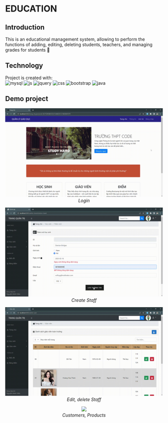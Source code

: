 # EDUCATION

## Introduction

This is an educational management
system, allowing to perform the functions of adding, editing,
deleting students, teachers, and managing grades for
students 💖

## Technology
Project is created with:<br/>
![mysql](https://skillicons.dev/icons?i=mysql)
![js](https://skillicons.dev/icons?i=js)
![jquery](https://skillicons.dev/icons?i=jquery)
![css](https://skillicons.dev/icons?i=css)
![bootstrap](https://skillicons.dev/icons?i=bootstrap)
![java](https://skillicons.dev/icons?i=java)


## Demo project


<p align="center">
  <img src="demo/education1.gif" width=600><br/>
  <i>Login </i>
</p>
<p align="center">
  <img src="demo/education2.gif" width=600><br/>
  <i>Create Staff</i>
</p>
<p align="center">
  <img src="demo/education3.gif" width=600><br/>
  <i>Edit, delete Staff</i>
</p>
<p align="center">
  <img src="demo/education4.gif" width=600><br/>
  <i>Customers, Products</i>
</p>



